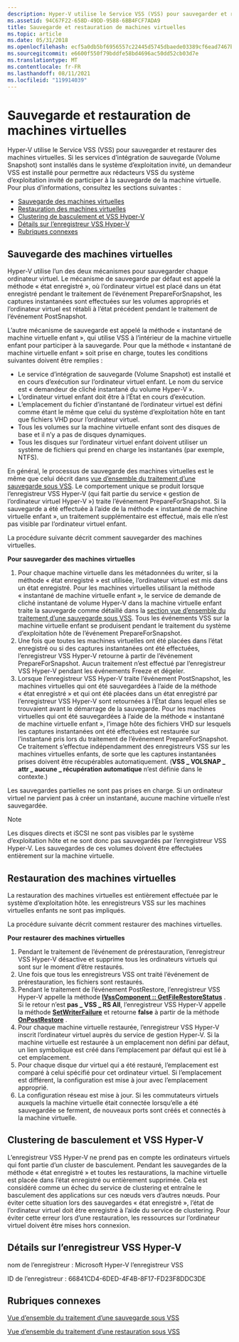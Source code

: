 ```yaml
---
description: Hyper-V utilise le Service VSS (VSS) pour sauvegarder et restaurer des machines virtuelles.
ms.assetid: 94C67F22-658D-49DD-9588-6BB4FCF7ADA9
title: Sauvegarde et restauration de machines virtuelles
ms.topic: article
ms.date: 05/31/2018
ms.openlocfilehash: ecf5a0db5bf6956557c22445d5745dbaede03389cf6ead7467b32b65e76c59b5
ms.sourcegitcommit: e6600f550f79bddfe58bd4696ac50dd52cb03d7e
ms.translationtype: MT
ms.contentlocale: fr-FR
ms.lasthandoff: 08/11/2021
ms.locfileid: "119914039"
---
```

# <a name="backing-up-and-restoring-virtual-machines"></a>Sauvegarde et restauration de machines virtuelles

Hyper-V utilise le Service VSS (VSS) pour sauvegarder et restaurer des machines virtuelles. Si les services d’intégration de sauvegarde (Volume Snapshot) sont installés dans le système d’exploitation invité, un demandeur VSS est installé pour permettre aux rédacteurs VSS du système d’exploitation invité de participer à la sauvegarde de la machine virtuelle. Pour plus d’informations, consultez les sections suivantes :

-   [Sauvegarde des machines virtuelles](#backing-up-the-virtual-machines)
-   [Restauration des machines virtuelles](#restoring-the-virtual-machines)
-   [Clustering de basculement et VSS Hyper-V](#failover-clustering-and-hyper-v-vss)
-   [Détails sur l’enregistreur VSS Hyper-V](#details-on-the-hyper-v-vss-writer)
-   [Rubriques connexes](#related-topics)

## <a name="backing-up-the-virtual-machines"></a>Sauvegarde des machines virtuelles

Hyper-V utilise l’un des deux mécanismes pour sauvegarder chaque ordinateur virtuel. Le mécanisme de sauvegarde par défaut est appelé la méthode « état enregistré », où l’ordinateur virtuel est placé dans un état enregistré pendant le traitement de l’événement PrepareForSnapshot, les captures instantanées sont effectuées sur les volumes appropriés et l’ordinateur virtuel est rétabli à l’état précédent pendant le traitement de l’événement PostSnapshot.

L’autre mécanisme de sauvegarde est appelé la méthode « instantané de machine virtuelle enfant », qui utilise VSS à l’intérieur de la machine virtuelle enfant pour participer à la sauvegarde. Pour que la méthode « instantané de machine virtuelle enfant » soit prise en charge, toutes les conditions suivantes doivent être remplies :

-   Le service d’intégration de sauvegarde (Volume Snapshot) est installé et en cours d’exécution sur l’ordinateur virtuel enfant. Le nom du service est « demandeur de cliché instantané du volume Hyper-V ».
-   L’ordinateur virtuel enfant doit être à l’État en cours d’exécution.
-   L’emplacement du fichier d’instantané de l’ordinateur virtuel est défini comme étant le même que celui du système d’exploitation hôte en tant que fichiers VHD pour l’ordinateur virtuel.
-   Tous les volumes sur la machine virtuelle enfant sont des disques de base et il n’y a pas de disques dynamiques.
-   Tous les disques sur l’ordinateur virtuel enfant doivent utiliser un système de fichiers qui prend en charge les instantanés (par exemple, NTFS).

En général, le processus de sauvegarde des machines virtuelles est le même que celui décrit dans [vue d’ensemble du traitement d’une sauvegarde sous VSS](/windows/desktop/VSS/overview-of-processing-a-backup-under-vss). Le comportement unique se produit lorsque l’enregistreur VSS Hyper-V (qui fait partie du service « gestion de l’ordinateur virtuel Hyper-V ») traite l’événement PrepareForSnapshot. Si la sauvegarde a été effectuée à l’aide de la méthode « instantané de machine virtuelle enfant », un traitement supplémentaire est effectué, mais elle n’est pas visible par l’ordinateur virtuel enfant.

La procédure suivante décrit comment sauvegarder des machines virtuelles.

**Pour sauvegarder des machines virtuelles**

1.  Pour chaque machine virtuelle dans les métadonnées du writer, si la méthode « état enregistré » est utilisée, l’ordinateur virtuel est mis dans un état enregistré. Pour les machines virtuelles utilisant la méthode « instantané de machine virtuelle enfant », le service de demande de cliché instantané de volume Hyper-V dans la machine virtuelle enfant traite la sauvegarde comme détaillé dans la [section vue d’ensemble du traitement d’une sauvegarde sous VSS](/windows/desktop/VSS/overview-of-processing-a-backup-under-vss). Tous les événements VSS sur la machine virtuelle enfant se produisent pendant le traitement du système d’exploitation hôte de l’événement PrepareForSnapshot.
2.  Une fois que toutes les machines virtuelles ont été placées dans l’état enregistré ou si des captures instantanées ont été effectuées, l’enregistreur VSS Hyper-V retourne à partir de l’événement PrepareForSnapshot. Aucun traitement n’est effectué par l’enregistreur VSS Hyper-V pendant les événements Freeze et dégeler.
3.  Lorsque l’enregistreur VSS Hyper-V traite l’événement PostSnapshot, les machines virtuelles qui ont été sauvegardées à l’aide de la méthode « état enregistré » et qui ont été placées dans un état enregistré par l’enregistreur VSS Hyper-V sont retournées à l’État dans lequel elles se trouvaient avant le démarrage de la sauvegarde. Pour les machines virtuelles qui ont été sauvegardées à l’aide de la méthode « instantané de machine virtuelle enfant », l’image hôte des fichiers VHD sur lesquels les captures instantanées ont été effectuées est restaurée sur l’instantané pris lors du traitement de l’événement PrepareForSnapshot. Ce traitement s’effectue indépendamment des enregistreurs VSS sur les machines virtuelles enfants, de sorte que les captures instantanées prises doivent être récupérables automatiquement. (**VSS \_ VOLSNAP \_ attr \_ aucune \_ récupération automatique** n’est définie dans le contexte.)

Les sauvegardes partielles ne sont pas prises en charge. Si un ordinateur virtuel ne parvient pas à créer un instantané, aucune machine virtuelle n’est sauvegardée.

> [!Note]  
> Les disques directs et iSCSI ne sont pas visibles par le système d’exploitation hôte et ne sont donc pas sauvegardés par l’enregistreur VSS Hyper-V. Les sauvegardes de ces volumes doivent être effectuées entièrement sur la machine virtuelle.

 

## <a name="restoring-the-virtual-machines"></a>Restauration des machines virtuelles

La restauration des machines virtuelles est entièrement effectuée par le système d’exploitation hôte. les enregistreurs VSS sur les machines virtuelles enfants ne sont pas impliqués.

La procédure suivante décrit comment restaurer des machines virtuelles.

**Pour restaurer des machines virtuelles**

1.  Pendant le traitement de l’événement de prérestauration, l’enregistreur VSS Hyper-V désactive et supprime tous les ordinateurs virtuels qui sont sur le moment d’être restaurés.
2.  Une fois que tous les enregistreurs VSS ont traité l’événement de prérestauration, les fichiers sont restaurés.
3.  Pendant le traitement de l’événement PostRestore, l’enregistreur VSS Hyper-V appelle la méthode [**IVssComponent :: GetFileRestoreStatus**](/windows/desktop/api/vswriter/nf-vswriter-ivsscomponent-getfilerestorestatus) . Si le retour n’est **pas \_ VSS \_ RS All**, l’enregistreur VSS Hyper-V appelle la méthode [**SetWriterFailure**](/windows/desktop/api/vswriter/nf-vswriter-cvsswriter-setwriterfailure) et retourne **false** à partir de la méthode [**OnPostRestore**](/windows/desktop/api/vswriter/nf-vswriter-cvsswriter-onpostrestore) .
4.  Pour chaque machine virtuelle restaurée, l’enregistreur VSS Hyper-V inscrit l’ordinateur virtuel auprès du service de gestion Hyper-V. Si la machine virtuelle est restaurée à un emplacement non défini par défaut, un lien symbolique est créé dans l’emplacement par défaut qui est lié à cet emplacement.
5.  Pour chaque disque dur virtuel qui a été restauré, l’emplacement est comparé à celui spécifié pour cet ordinateur virtuel. Si l’emplacement est différent, la configuration est mise à jour avec l’emplacement approprié.
6.  La configuration réseau est mise à jour. Si les commutateurs virtuels auxquels la machine virtuelle était connectée lorsqu’elle a été sauvegardée se ferment, de nouveaux ports sont créés et connectés à la machine virtuelle.

## <a name="failover-clustering-and-hyper-v-vss"></a>Clustering de basculement et VSS Hyper-V

L’enregistreur VSS Hyper-V ne prend pas en compte les ordinateurs virtuels qui font partie d’un cluster de basculement. Pendant les sauvegardes de la méthode « état enregistré » et toutes les restaurations, la machine virtuelle est placée dans l’état enregistré ou entièrement supprimée. Cela est considéré comme un échec du service de clustering et entraîne le basculement des applications sur ces nœuds vers d’autres nœuds. Pour éviter cette situation lors des sauvegardes « état enregistré », l’état de l’ordinateur virtuel doit être enregistré à l’aide du service de clustering. Pour éviter cette erreur lors d’une restauration, les ressources sur l’ordinateur virtuel doivent être mises hors connexion.

## <a name="details-on-the-hyper-v-vss-writer"></a>Détails sur l’enregistreur VSS Hyper-V

nom de l’enregistreur : Microsoft Hyper-V l’enregistreur VSS

ID de l’enregistreur : 66841CD4-6DED-4F4B-8F17-FD23F8DDC3DE

## <a name="related-topics"></a>Rubriques connexes

<dl> <dt>

[Vue d’ensemble du traitement d’une sauvegarde sous VSS](/windows/desktop/VSS/overview-of-processing-a-backup-under-vss)
</dt> <dt>

[Vue d’ensemble du traitement d’une restauration sous VSS](/windows/desktop/VSS/overview-of-processing-a-restore-under-vss)
</dt> </dl>

 

 
